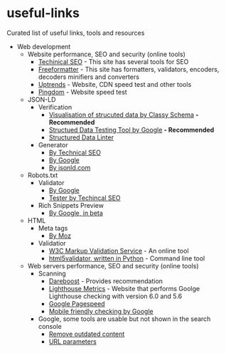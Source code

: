# useful-links
Curated list of useful links, tools and resources

- Web development
  -  Website performance, SEO and security (online tools)
     - [Techinical SEO](https://technicalseo.com/tools) - This site has several tools for SEO
     - [Freeformatter](https://www.freeformatter.com/) - This site has formatters, validators, encoders, decoders minifiers and converters
     - [Uptrends](https://www.uptrends.com/tools) - Website, CDN speed test and other tools
     - [Pingdom](https://tools.pingdom.com) - Website speed test
  - JSON-LD
    - Verification
      - [Visualisation of strucuted data by Classy Schema](https://classyschema.org/Visualisation) **- Recommended**
      - [Structued Data Testing Tool by Google](https://search.google.com/structured-data/testing-tool/) **- Recommended**
      - [Structured Data Linter](http://linter.structured-data.org)
    - Generator
      - [By Technical SEO](https://technicalseo.com/tools/schema-markup-generator/)
      - [By Google](https://www.google.com/webmasters/markup-helper/)
      - [By jsonld.com](https://jsonld.com/json-ld-generator/)
  - Robots.txt
    - Validator
      - [By Google](https://www.google.com/webmasters/tools/robots-testing-tool)
      - [Tester by Techincal SEO](https://technicalseo.com/tools/robots-txt/)
    - Rich Snippets Preview
      - [By Google, in beta](https://search.google.com/test/rich-results)
  - HTML
    - Meta tags
      - [By Moz](https://moz.com/learn/seo/robots-meta-directives)
    - Validatior
      - [W3C Markup Validation Service](https://validator.w3.org/) - An online tool
      - [html5validator, written in Python](https://github.com/svenkreiss/html5validator) - Command line tool
  - Web servers performance, SEO and security (online tools)
    - Scanning
      - [Dareboost](https://www.dareboost.com) - Provides recommendation
      - [Lighthouse Metrics](https://lighthouse-metrics.com) - Website that performs Goolge Lighthouse checking with version 6.0 and 5.6
      - [Google Pagespeed](https://developers.google.com/speed/pagespeed/insights/)
      - [Mobile friendly checking by Google](https://search.google.com/test/mobile-friendly)
    - Google, some tools are usable but not shown in the search console
      - [Remove outdated content](https://www.google.com/webmasters/tools/removals)
      - [URL parameters](https://www.google.com/webmasters/tools/crawl-url-parameters)
